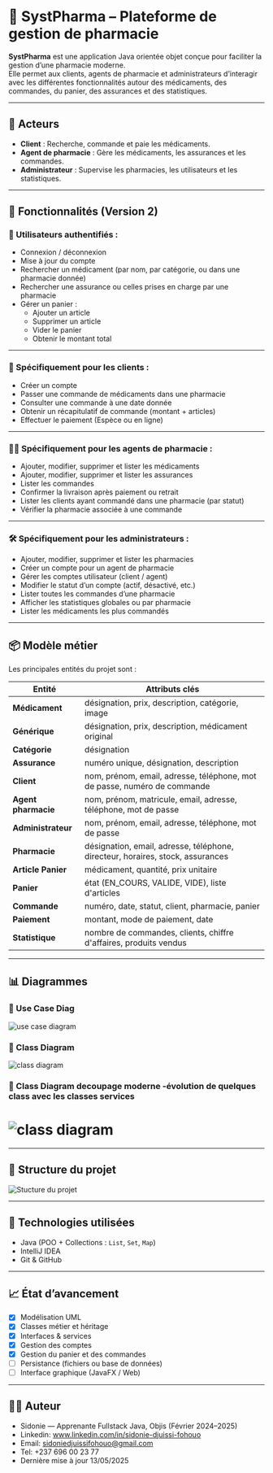 # 💊 SystPharma – Plateforme de gestion de pharmacie

**SystPharma** est une application Java orientée objet conçue pour faciliter la gestion d’une pharmacie moderne.  
Elle permet aux clients, agents de pharmacie et administrateurs d’interagir avec les différentes fonctionnalités autour des médicaments, des commandes, du panier, des assurances et des statistiques.

---

## 👥 Acteurs

- **Client** : Recherche, commande et paie les médicaments.
- **Agent de pharmacie** : Gère les médicaments, les assurances et les commandes.
- **Administrateur** : Supervise les pharmacies, les utilisateurs et les statistiques.

---

## 🧾 Fonctionnalités (Version 2)

### 🔐 Utilisateurs authentifiés :
- Connexion / déconnexion
- Mise à jour du compte
- Rechercher un médicament (par nom, par catégorie, ou dans une pharmacie donnée)
- Rechercher une assurance ou celles prises en charge par une pharmacie
- Gérer un panier :
  - Ajouter un article
  - Supprimer un article
  - Vider le panier
  - Obtenir le montant total

---

### 👤 Spécifiquement pour les **clients** :
- Créer un compte
- Passer une commande de médicaments dans une pharmacie
- Consulter une commande à une date donnée
- Obtenir un récapitulatif de commande (montant + articles)
- Effectuer le paiement (Espèce ou en ligne)

---

### 🧑‍⚕️ Spécifiquement pour les **agents de pharmacie** :
- Ajouter, modifier, supprimer et lister les médicaments
- Ajouter, modifier, supprimer et lister les assurances
- Lister les commandes
- Confirmer la livraison après paiement ou retrait
- Lister les clients ayant commandé dans une pharmacie (par statut)
- Vérifier la pharmacie associée à une commande

---

### 🛠️ Spécifiquement pour les **administrateurs** :
- Ajouter, modifier, supprimer et lister les pharmacies
- Créer un compte pour un agent de pharmacie
- Gérer les comptes utilisateur (client / agent)
- Modifier le statut d’un compte (actif, désactivé, etc.)
- Lister toutes les commandes d’une pharmacie
- Afficher les statistiques globales ou par pharmacie
- Lister les médicaments les plus commandés

---

## 📦 Modèle métier

Les principales entités du projet sont :

| Entité             | Attributs clés |
|--------------------|----------------|
| **Médicament**     | désignation, prix, description, catégorie, image |
| **Générique**      | désignation, prix, description, médicament original |
| **Catégorie**      | désignation |
| **Assurance**      | numéro unique, désignation, description |
| **Client**         | nom, prénom, email, adresse, téléphone, mot de passe, numéro de commande |
| **Agent pharmacie**| nom, prénom, matricule, email, adresse, téléphone, mot de passe |
| **Administrateur** | nom, prénom, email, adresse, téléphone, mot de passe |
| **Pharmacie**      | désignation, email, adresse, téléphone, directeur, horaires, stock, assurances |
| **Article Panier** | médicament, quantité, prix unitaire |
| **Panier**         | état (EN_COURS, VALIDE, VIDE), liste d'articles |
| **Commande**       | numéro, date, statut, client, pharmacie, panier |
| **Paiement**       | montant, mode de paiement, date |
| **Statistique**    | nombre de commandes, clients, chiffre d'affaires, produits vendus |

---

## 📊 Diagrammes

### 🧰 Use Case Diag

![use case diagram](src/com/syspharma/projet/img/UseCaseDiagV9Sido.PNG)

### 📘 Class Diagram
![class diagram](src/com/syspharma/projet/img/ClassDiagramV9.jpg)

### 📘 Class Diagram decoupage moderne -évolution de quelques class avec les classes services
![class diagram](src/com/syspharma/projet/img/ClassDiagramV9Services.jpg)
=======

---

## 📁 Structure du projet
![Stucture du projet](src/com/syspharma/projet/img/StructureProjet.PNG)

---

## 🚀 Technologies utilisées

- Java (POO + Collections : `List`, `Set`, `Map`)
- IntelliJ IDEA
- Git & GitHub

---

## 📈 État d’avancement

- [x] Modélisation UML
- [x] Classes métier et héritage
- [x] Interfaces & services
- [x] Gestion des comptes
- [x] Gestion du panier et des commandes
- [ ] Persistance (fichiers ou base de données)
- [ ] Interface graphique (JavaFX / Web)

---

## 👩‍💻 Auteur

- Sidonie — Apprenante Fullstack Java, Objis (Février 2024–2025)
- Linkedin: www.linkedin.com/in/sidonie-djuissi-fohouo
- Email: sidoniedjuissifohouo@gmail.com
- Tel: +237 696 00 23 77
- Dernière mise à jour 13/05/2025

